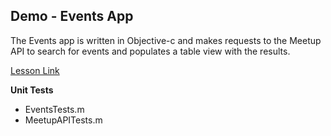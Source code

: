## Demo - Events App 

The Events app is written in Objective-c and makes requests to the Meetup API to search for events and populates a table view with the results.

[Lesson Link](https://github.com/C4Q/AC-iOS/blob/master/lessons/unit9/NSURLSession-Making-API-Requests.md)

**Unit Tests**  
* EventsTests.m
* MeetupAPITests.m
